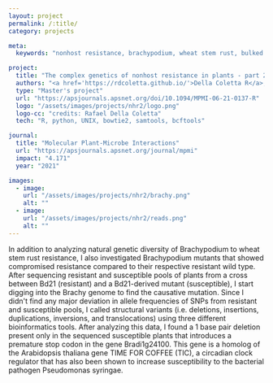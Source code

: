 ```yaml
---
layout: project
permalink: /:title/
category: projects

meta:
  keywords: "nonhost resistance, brachypodium, wheat stem rust, bulked segregant analysis"

project:
  title: "The complex genetics of nonhost resistance in plants - part 2"
  authors: "<a href='https://rdcoletta.github.io/'>Della Coletta R</a>, Lavell AA, Garvin DF"
  type: "Master's project"
  url: "https://apsjournals.apsnet.org/doi/10.1094/MPMI-06-21-0137-R"
  logo: "/assets/images/projects/nhr2/logo.png"
  logo-cc: "credits: Rafael Della Coletta"
  tech: "R, python, UNIX, bowtie2, samtools, bcftools"

journal:
  title: "Molecular Plant-Microbe Interactions"
  url: "https://apsjournals.apsnet.org/journal/mpmi"
  impact: "4.171"
  year: "2021"

images:
  - image:
    url: "/assets/images/projects/nhr2/brachy.png"
    alt: ""
  - image:
    url: "/assets/images/projects/nhr2/reads.png"
    alt: ""
---
```

<p>
In addition to analyzing natural genetic diversity of Brachypodium to wheat stem rust resistance, I also investigated Brachypodium mutants that showed compromised resistance compared to their respective resistant wild type. After sequencing resistant and susceptible pools of plants from a cross between Bd21 (resistant) and a Bd21-derived mutant (susceptible), I start digging into the Brachy genome to find the causative mutation. Since I didn't find any major deviation in allele frequencies of SNPs from resistant and susceptible pools, I called structural variants (i.e. deletions, insertions, duplications, inversions, and translocations) using three different bioinformatics tools. After analyzing this data, I found a 1 base pair deletion present only in the sequenced susceptible plants that introduces a premature stop codon in the gene Bradi1g24100. This gene is a homolog of the Arabidopsis thaliana gene TIME FOR COFFEE (TIC), a circadian clock regulator that has also been shown to increase susceptibility to the bacterial pathogen Pseudomonas syringae.</p>
